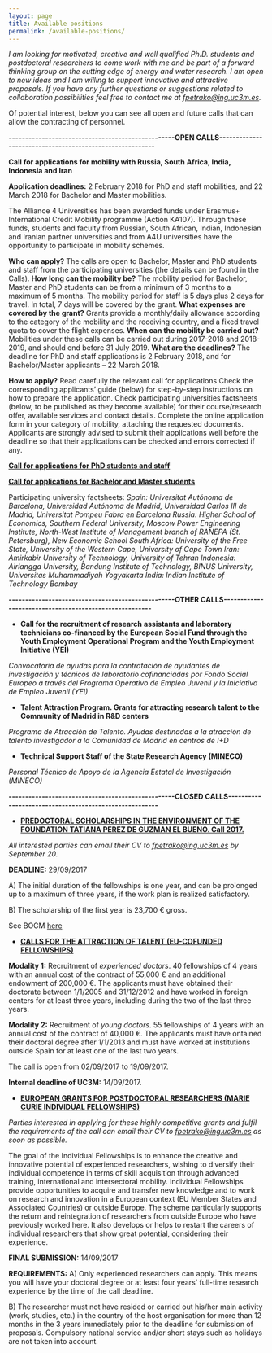 ```yaml
---
layout: page
title: Available positions
permalink: /available-positions/
---
```


*I am looking for  motivated, creative and well qualified Ph.D. students and postdoctoral researchers to come work with me and be part of a forward thinking group on the cutting edge of energy and water research. I am open to new ideas and I am willing to support innovative and attractive proposals. If you have any further questions or suggestions related to collaboration possibilities feel free to contact me at fpetrako@ing.uc3m.es.*

Of potential interest, below you can see all open and future calls that can allow the contracting of personnel. 

**--------------------------------------------------OPEN CALLS---------------------------------------------------------**

**Call for applications for mobility with Russia, South Africa, India, Indonesia and Iran**

**Application deadlines:** 2 February 2018 for PhD and staff mobilities, and 22 March 2018 for Bachelor and Master mobilities.

The Alliance 4 Universities has been awarded funds under Erasmus+ International Credit Mobility programme (Action KA107). Through these funds, students and faculty from Russian, South African, Indian, Indonesian and Iranian partner universities and from A4U universities have the opportunity to participate in mobility schemes.

**Who can apply?** The calls are open to Bachelor, Master and PhD students and staff from the participating universities (the details can be found in the Calls).
**How long can the mobility be?** The mobility period for Bachelor, Master and PhD students can be from a minimum of 3 months to a maximum of 5 months. The mobility period for staff is 5 days plus 2 days for travel. In total, 7 days will be covered by the grant.
**What expenses are covered by the grant?** Grants provide a monthly/daily allowance according to the category of the mobility and the receiving country, and a fixed travel quota to cover the flight expenses.
**When can the mobility be carried out?** Mobilities under these calls can be carried out during 2017-2018 and 2018-2019, and should end before 31 July 2019.
**What are the deadlines?** The deadline for PhD and staff applications is 2 February 2018, and for Bachelor/Master applicants – 22 March 2018.

**How to apply?**
Read carefully the relevant call for applications
Check the corresponding applicants’ guide (below) for step-by-step instructions on how to prepare the application.
Check participating universities factsheets (below, to be published as they become available) for their course/research offer, available services and contact details.
Complete the online application form in your category of mobility, attaching the requested documents. Applicants are strongly advised to submit their applications well before the deadline so that their applications can be checked and errors corrected if any.

**[Call for applications for PhD students and staff](http://alliance4universities.eu/wp-content/uploads/2017/11/KA107-2017-Call-Guidelines-for-PhD-students-and-staff.pdf)**

**[Call for applications for Bachelor and Master students](http://alliance4universities.eu/wp-content/uploads/2017/12/KA107-2017-Call-Guidelines-for-Bachelor-and-Master-students.pdf)**

Participating university factsheets:
*Spain: Universitat Autónoma de Barcelona, Universidad Autónoma de Madrid, Universidad Carlos III de Madrid, Universitat Pompeu Fabra en Barcelona
Russia: Higher School of Economics, Southern Federal University, Moscow Power Engineering Institute, North-West Institute of Management branch of RANEPA (St. Petersburg), New Economic School
South Africa: University of the Free State, University of the Western Cape, University of Cape Town
Iran: Amirkabir University of Technology, University of Tehran
Indonesia: Airlangga University, Bandung Institute of Technology, BINUS University, Universitas Muhammadiyah Yogyakarta
India: Indian Institute of Technology Bombay*

**--------------------------------------------------OTHER CALLS-------------------------------------------------------**

- **Call for the recruitment of research assistants and laboratory technicians co-financed by the European Social Fund through the Youth Employment Operational Program and the Youth Employment Initiative (YEI)**

*Convocatoria de ayudas para la contratación de ayudantes de investigación y técnicos de laboratorio cofinanciadas por Fondo Social Europeo a través del Programa Operativo de Empleo Juvenil y la Iniciativa de Empleo Juvenil (YEI)*


- **Talent Attraction Program. Grants for attracting research talent to the Community of Madrid in R&D centers**

*Programa de Atracción de Talento. Ayudas destinadas a la atracción de talento investigador a la Comunidad de Madrid en centros de I+D*


- **Technical Support Staff of the State Research Agency (MINECO)**

*Personal Técnico de Apoyo de la Agencia Estatal de Investigación (MINECO)*

**--------------------------------------------------CLOSED CALLS-------------------------------------------------------**

- **[PREDOCTORAL SCHOLARSHIPS IN THE ENVIRONMENT OF THE FOUNDATION TATIANA PEREZ DE GUZMAN EL BUENO. Call 2017.](http://fundaciontatianapgb.org/convocatorias/becas-investigacion/convocatoria-becas-predoctorales-medioambiente-2017/)**

_All interested parties can email their CV to fpetrako@ing.uc3m.es by September 20._

**DEADLINE:** 29/09/2017   

A) The initial duration of the fellowships is one year, and can be prolonged up to a maximum of three years, if the work plan is realized satisfactory.

B) The scholarship of the first year is 23,700 € gross. 

See BOCM [here](http://fundaciontatianapgb.org/wp-content/uploads/2017/07/F.TATIANA_Convocatoria-Beca-mediambiente-2017_03.pdf)

- **[CALLS FOR THE ATTRACTION OF TALENT (EU-COFUNDED FELLOWSHIPS)](https://gestiona3.madrid.org/quadrivium/portal/portals/0/documentacion/talento/Orden_3112_2017_Talento.pdf/)**

**Modality 1:** Recruitment of _experienced doctors_. 40 fellowships of 4 years with an annual cost of the contract of 55,000 € and an additional endowment of 200,000 €. The applicants must have obtained their doctorate between 1/1/2005 and 31/12/2012 and have worked in foreign centers for at least three years, including during the two of the last three years.

**Modality 2:** Recruitment of _young doctors_. 55 fellowships of 4 years with an annual cost of the contract of 40,000 €. The applicants must have ontained their doctoral degree after 1/1/2013 and must have worked at institutions outside Spain for at least one of the last two years.


The call is open from 02/09/2017 to 19/09/2017. 

**Internal deadline of UC3M:** 14/09/2017.


- **[EUROPEAN GRANTS FOR POSTDOCTORAL RESEARCHERS (MARIE CURIE INDIVIDUAL FELLOWSHIPS)](http://ec.europa.eu/research/participants/portal/desktop/en/opportunities/h2020/calls/h2020-msca-if-2017.html#c,topics=callIdentifier/t/H2020-MSCA-IF-2017/1/1/1/default-group&callStatus/t/Forthcoming/1/1/0/default-group&callStatus/t/Open/1/1/0/default-group&callStatus/t/Closed/1/1/0/default-group&+identifier/desc)**

_Parties interested in applying for these highly competitive grants and fulfil the requirements of the call can email their CV to fpetrako@ing.uc3m.es as soon as possible._

The goal of the Individual Fellowships is to enhance the creative and innovative potential of experienced researchers, wishing to diversify their individual competence in terms of skill acquisition through advanced training, international and intersectoral mobility. Individual Fellowships provide opportunities to acquire and transfer new knowledge and to work on research and innovation in a European context (EU Member States and Associated Countries) or outside Europe. The scheme particularly supports the return and reintegration of researchers from outside Europe who have previously worked here. It also develops or helps to restart the careers of individual researchers that show great potential, considering their experience.

**FINAL SUBMISSION:** 14/09/2017   

**REQUIREMENTS:**
A) Only experienced researchers can apply. This means you will have your doctoral degree or at least four years’ full-time research experience by the time of the call deadline.

B) The researcher must not have resided or carried out his/her main activity (work, studies, etc.) in the country of the host organisation for more than 12 months in the 3 years immediately prior to the deadline for submission of proposals. Compulsory national service and/or short stays such as holidays are not taken into account. 


